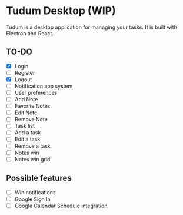 # Tudum Desktop (WIP)

Tudum is a desktop application for managing your tasks. It is built with Electron and React.

## TO-DO

- [x] Login
- [ ] Register
- [X] Logout
- [ ] Notification app system
- [ ] User preferences
- [ ] Add Note
- [ ] Favorite Notes
- [ ] Edit Note
- [ ] Remove Note
- [ ] Task list
- [ ] Add a task
- [ ] Edit a task
- [ ] Remove a task
- [ ] Notes win
- [ ] Notes win grid

## Possible features

- [ ] Win notifications
- [ ] Google Sign In
- [ ] Google Calendar Schedule integration
